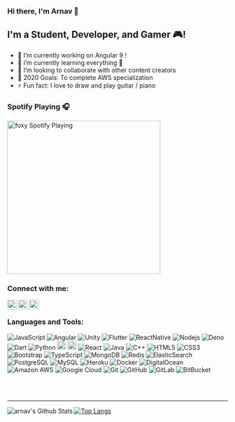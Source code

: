 ### Hi there, I'm Arnav  👋
## I'm a Student, Developer, and Gamer 🎮!

- 🔭 I’m currently working on Angular 9 !
- 🌱 I’m currently learning everything 🤣
- 👯 I’m looking to collaborate with other content creators
- 🥅 2020 Goals: To complete AWS specialization
- ⚡ Fun fact: I love to draw and play guitar / piano

### Spotify Playing 🎧
<img src="https://novatorem-sand.vercel.app/api/spotify-playing" alt="foxy Spotify Playing" width="350" />

### Connect with me:

[<img align="left" alt="Arnav | LinkedIn" width="22px" src="https://cdn.jsdelivr.net/npm/simple-icons@v3/icons/linkedin.svg" />][linkedin]
[<img align="left" alt="Yesidevelop | Instagram" width="22px" src="https://cdn.jsdelivr.net/npm/simple-icons@v3/icons/instagram.svg" />][instagram]
[<img align="left" alt="Yesidevelop | Instagram" width="22px" src="https://cdn.jsdelivr.net/npm/simple-icons@v3/icons/instagram.svg" />][personal]

<br />

### Languages and Tools:

![JavaScript](https://img.shields.io/badge/-JavaScript-black?style=flat-square&logo=javascript)
![Angular](https://img.shields.io/badge/-Angular-red?style=flat-square&logo=angular)
![Unity](https://img.shields.io/badge/-Unity-blue?style=flat-square&logo=unity)
![Flutter](https://img.shields.io/badge/-Flutter-blue?style=flat-square&logo=flutter)
![ReactNative](https://img.shields.io/badge/-ReactNative-black?style=flat-square&logo=React-Native)
![Nodejs](https://img.shields.io/badge/-Nodejs-black?style=flat-square&logo=Node.js)
![Deno](https://img.shields.io/badge/-Deno-black?style=flat-square&logo=deno)
![Dart](https://img.shields.io/badge/-Dart-blue?style=flat-square&logo=dart)
![Python](https://img.shields.io/badge/-Python-black?style=flat-square&logo=Python)
<img alt="Flask" height=20 src="https://img.shields.io/badge/flask-%23000.svg?style=for-the-badge&logo=flask&logoColor=white"/>
<img alt="Django" height=20 src="https://img.shields.io/badge/django-%23092E20.svg?style=for-the-badge&logo=django&logoColor=white"/>
![React](https://img.shields.io/badge/-React-black?style=flat-square&logo=react)
![Java](https://img.shields.io/badge/-java-E34A86?style=flat-square&logo=java)
![C++](https://img.shields.io/badge/-C++-00599C?style=flat-square&logo=c)
![HTML5](https://img.shields.io/badge/-HTML5-E34F26?style=flat-square&logo=html5&logoColor=white)
![CSS3](https://img.shields.io/badge/-CSS3-1572B6?style=flat-square&logo=css3)
![Bootstrap](https://img.shields.io/badge/-Bootstrap-563D7C?style=flat-square&logo=bootstrap)
![TypeScript](https://img.shields.io/badge/-TypeScript-007ACC?style=flat-square&logo=typescript)
![MongoDB](https://img.shields.io/badge/-MongoDB-black?style=flat-square&logo=mongodb)
![Redis](https://img.shields.io/badge/-Redis-black?style=flat-square&logo=Redis)
![ElasticSearch](https://img.shields.io/badge/-ElasticSearch-005571?style=flat-square&logo=elasticsearch)
![PostgreSQL](https://img.shields.io/badge/-PostgreSQL-336791?style=flat-square&logo=postgresql)
![MySQL](https://img.shields.io/badge/-MySQL-black?style=flat-square&logo=mysql)
![Heroku](https://img.shields.io/badge/-Heroku-430098?style=flat-square&logo=heroku)
![Docker](https://img.shields.io/badge/-Docker-black?style=flat-square&logo=docker)
![DigitalOcean](https://img.shields.io/badge/-Digital%20Ocean-darkblue?style=flat-square&logo=digitalocean)
![Amazon AWS](https://img.shields.io/badge/Amazon%20AWS-232F3E?style=flat-square&logo=amazon-aws)
![Google Cloud](https://img.shields.io/badge/Google%20Cloud-black?style=flat-square&logo=google-cloud)
![Git](https://img.shields.io/badge/-Git-black?style=flat-square&logo=git)
![GitHub](https://img.shields.io/badge/-GitHub-181717?style=flat-square&logo=github)
![GitLab](https://img.shields.io/badge/-GitLab-FCA121?style=flat-square&logo=gitlab)
![BitBucket](https://img.shields.io/badge/-BitBucket-darkblue?style=flat-square&logo=bitbucket)


<br />
<br />

---
<img align="left" alt="arnav's Github Stats" src="https://github-readme-stats.vercel.app/api?username=foxy17&show_icons=true&hide_border=true&count_private=true" />



[![Top Langs](https://github-readme-stats.vercel.app/api/top-langs/?username=foxy17)](https://github.com/foxy17)

[instagram]: https://www.instagram.com/yesidevelop/
[linkedin]: https://www.linkedin.com/in/arnavschauhan/
[personal]:https://www.instagram.com/renegade.mess/



